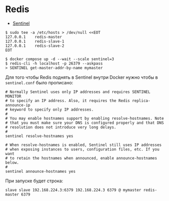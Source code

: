 # Redis

* [Sentinel](docker-compose.yml)

```shell
$ sudo tee -a /etc/hosts > /dev/null <<EOT
127.0.0.1    redis-master
127.0.0.1    redis-slave-1
127.0.0.1    redis-slave-2
EOT
```

```shell
$ docker compose up -d --wait --scale sentinel=3
$ redis-cli -h localhost -p 26379 --askpass
> SENTINEL get-master-addr-by-name mymaster
```

Для того чтобы Redis поднять в Sentinel внутри Docker нужно чтобы в `sentinel.conf` было прописано:

```text
# Normally Sentinel uses only IP addresses and requires SENTINEL MONITOR
# to specify an IP address. Also, it requires the Redis replica-announce-ip
# keyword to specify only IP addresses.
#
# You may enable hostnames support by enabling resolve-hostnames. Note
# that you must make sure your DNS is configured properly and that DNS
# resolution does not introduce very long delays.
#
sentinel resolve-hostnames yes

# When resolve-hostnames is enabled, Sentinel still uses IP addresses
# when exposing instances to users, configuration files, etc. If you want
# to retain the hostnames when announced, enable announce-hostnames below.
#
sentinel announce-hostnames yes
```

При запуске будет строка:

```text
slave slave 192.168.224.3:6379 192.168.224.3 6379 @ mymaster redis-master 6379
```

